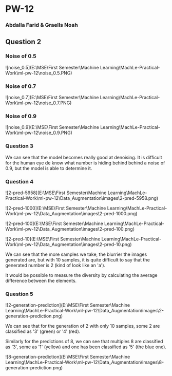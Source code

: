 # PW-12

### Abdalla Farid & Graells Noah

## Question 2

### Noise of 0.5

![noise_0.5](E:\MSE\First Semester\Machine Learning\MachLe-Practical-Work\ml-pw-12\noise_0.5.PNG)

### Noise of 0.7

![noise_0.7](E:\MSE\First Semester\Machine Learning\MachLe-Practical-Work\ml-pw-12\noise_0.7.PNG)

### Noise of 0.9

![noise_0.9](E:\MSE\First Semester\Machine Learning\MachLe-Practical-Work\ml-pw-12\noise_0.9.PNG)

### Question 3

We can see that the model becomes really good at denoising. It is difficult for the human eye de know what number is hiding behind behind a noise of 0.9, but the model is able to determine it.

### Question 4

![2-pred-5958](E:\MSE\First Semester\Machine Learning\MachLe-Practical-Work\ml-pw-12\Data_Augmentation\images\2-pred-5958.png)

![2-pred-1000](E:\MSE\First Semester\Machine Learning\MachLe-Practical-Work\ml-pw-12\Data_Augmentation\images\2-pred-1000.png)

![2-pred-100](E:\MSE\First Semester\Machine Learning\MachLe-Practical-Work\ml-pw-12\Data_Augmentation\images\2-pred-100.png)

![2-pred-10](E:\MSE\First Semester\Machine Learning\MachLe-Practical-Work\ml-pw-12\Data_Augmentation\images\2-pred-10.png)

We can see that the more samples we take, the blurrier the images generated are, but with 10 samples, it is quite difficult to say that the generated number is 2 (kind of look like an 'a').

It would be possible to measure the diversity by calculating the average difference between the elements.

### Question 5

![2-generation-prediction](E:\MSE\First Semester\Machine Learning\MachLe-Practical-Work\ml-pw-12\Data_Augmentation\images\2-generation-prediction.png)

We can see that for the generation of 2 with only 10 samples, some 2 are classified as '3' (green) or '4' (red).

Similarly for the predictions of 8, we can see that multiples 8 are classified as '3',  some as '1' (yellow) and one has been classified as '5' (the blue one).

![8-generation-prediction](E:\MSE\First Semester\Machine Learning\MachLe-Practical-Work\ml-pw-12\Data_Augmentation\images\8-generation-prediction.png)